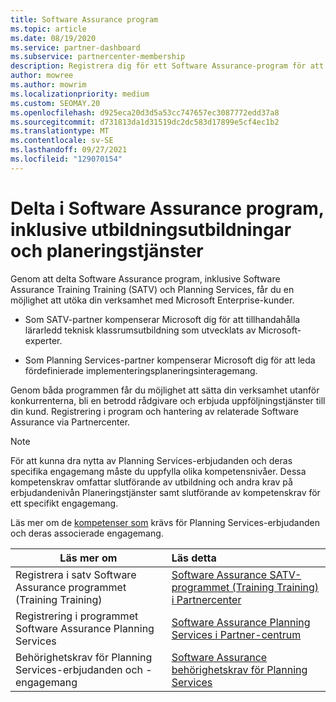 ```yaml
---
title: Software Assurance program
ms.topic: article
ms.date: 08/19/2020
ms.service: partner-dashboard
ms.subservice: partnercenter-membership
description: Registrera dig för ett Software Assurance-program för att bygga upp verksamheten och få hjälp med att leverera utbildning och planera för företagskunder.
author: mowree
ms.author: mowrim
ms.localizationpriority: medium
ms.custom: SEOMAY.20
ms.openlocfilehash: d925eca20d3d5a53cc747657ec3087772edd37a8
ms.sourcegitcommit: d731813da1d31519dc2dc583d17899e5cf4ec1b2
ms.translationtype: MT
ms.contentlocale: sv-SE
ms.lasthandoff: 09/27/2021
ms.locfileid: "129070154"
---
```

# <a name="participate-in-software-assurance-programs-including-training-vouchers-and-planning-services"></a>Delta i Software Assurance program, inklusive utbildningsutbildningar och planeringstjänster

Genom att delta Software Assurance program, inklusive Software Assurance Training Training (SATV) och Planning Services, får du en möjlighet att utöka din verksamhet med Microsoft Enterprise-kunder. 

- Som SATV-partner kompenserar Microsoft dig för att tillhandahålla lärarledd teknisk klassrumsutbildning som utvecklats av Microsoft-experter. 

- Som Planning Services-partner kompenserar Microsoft dig för att leda fördefinierade implementeringsplaneringsinteragemang. 

Genom båda programmen får du möjlighet att sätta din verksamhet utanför konkurrenterna, bli en betrodd rådgivare och erbjuda uppföljningstjänster till din kund. Registrering i program och hantering av relaterade Software Assurance via Partnercenter.

> [!NOTE]
> För att kunna dra nytta av Planning Services-erbjudanden och deras specifika engagemang måste du uppfylla olika kompetensnivåer. Dessa kompetenskrav omfattar slutförande av utbildning och andra krav på erbjudandenivån Planeringstjänster samt slutförande av kompetenskrav för ett specifikt engagemang.  
>
> Läs mer om de [kompetenser som](software-assurance-dps-requirements.md) krävs för Planning Services-erbjudanden och deras associerade engagemang.


|**Läs mer om**   |**Läs detta**   |
|--------------------------|:------------------|
|Registrera i satv Software Assurance programmet (Training Training)  | [Software Assurance SATV-programmet (Training Training) i Partnercenter](software-assurance-satv.md)|
|Registrering i programmet Software Assurance Planning Services | [Software Assurance Planning Services i Partner-centrum](software-assurance-dps.md) |
|Behörighetskrav för Planning Services-erbjudanden och -engagemang  | [Software Assurance behörighetskrav för Planning Services](software-assurance-dps-requirements.md)  |
